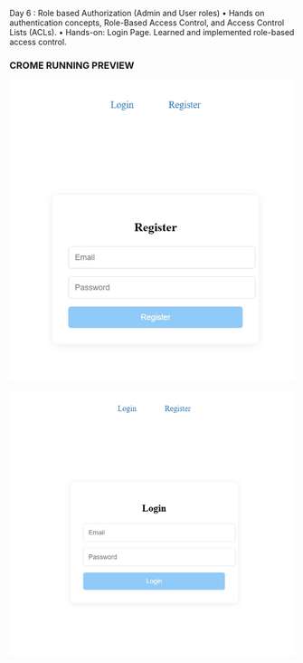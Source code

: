 Day 6 : Role based Authorization (Admin and User roles)
• Hands on authentication concepts, Role-Based Access Control, and Access Control Lists (ACLs).
• Hands-on: Login Page. Learned and implemented role-based access control.

 ### CROME RUNNING PREVIEW

![LOGIN](https://github.com/neel1112/Tatvasoft_Internship_2025/blob/main/Day%206/login%20(1).jpeg)

![REGISTER](https://github.com/neel1112/Tatvasoft_Internship_2025/blob/main/Day%206/register.jpeg)
